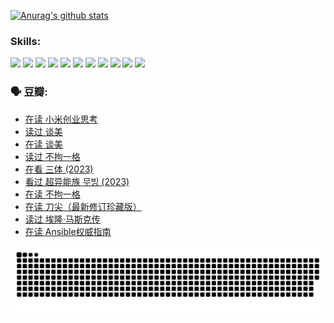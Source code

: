 
[![Anurag's github stats](https://github-readme-stats.vercel.app/api?username=w940853815)](https://github.com/anuraghazra/github-readme-stats)

### Skills:

<code><img height="32" src="https://cdn.jsdelivr.net/npm/simple-icons@v5/icons/python.svg"></code>
<code><img height="32" src="https://cdn.jsdelivr.net/npm/simple-icons@v5/icons/javascript.svg"></code>
<code><img height="32" src="https://cdn.jsdelivr.net/npm/simple-icons@v5/icons/django.svg"></code>
<code><img height="32" src="https://cdn.jsdelivr.net/npm/simple-icons@v5/icons/flask.svg"></code>
<code><img height="32" src="https://cdn.jsdelivr.net/npm/simple-icons@v5/icons/vuetify.svg"></code>
<code><img height="32" src="https://cdn.jsdelivr.net/npm/simple-icons@v5/icons/git.svg"></code>
<code><img height="32" src="https://cdn.jsdelivr.net/npm/simple-icons@v5/icons/docker.svg"></code>
<code><img height="32" src="https://cdn.jsdelivr.net/npm/simple-icons@v5/icons/postgresql.svg"></code>
<code><img height="32" src="https://cdn.jsdelivr.net/npm/simple-icons@v5/icons/elasticsearch.svg"></code>
<code><img height="32" src="https://cdn.jsdelivr.net/npm/simple-icons@v5/icons/macos.svg"></code>
<code><img height="32" src="https://cdn.jsdelivr.net/npm/simple-icons@v5/icons/linux.svg"></code>

### 🗣 豆瓣:

<!-- DOUBAN-ACTIVITIES:START -->
- [在读 小米创业思考](https://www.douban.com/people/136069238/status/4572047905/?_i=12665464)
- [读过 谈美](https://www.douban.com/people/136069238/status/4572047629/?_i=12665464)
- [在读 谈美](https://www.douban.com/people/136069238/status/4560861771/?_i=12665464)
- [读过 不拘一格](https://www.douban.com/people/136069238/status/4560861445/?_i=12665464)
- [在看 三体‎ (2023)](https://www.douban.com/people/136069238/status/4558185093/?_i=12665464)
- [看过 超异能族 무빙‎ (2023)](https://www.douban.com/people/136069238/status/4556824186/?_i=12665464)
- [在读 不拘一格](https://www.douban.com/people/136069238/status/4541712161/?_i=12665464)
- [在读 刀尖（最新修订珍藏版）](https://www.douban.com/people/136069238/status/4541711339/?_i=12665464)
- [读过 埃隆·马斯克传](https://www.douban.com/people/136069238/status/4541710351/?_i=12665464)
- [在读 Ansible权威指南](https://www.douban.com/people/136069238/status/4539151450/?_i=12665464)
<!-- DOUBAN-ACTIVITIES:END -->


![Snake animation](https://raw.githubusercontent.com/w940853815/w940853815/output/github-contribution-grid-snake.svg)

<!--
**w940853815/w940853815** is a ✨ _special_ ✨ repository because its `README.md` (this file) appears on your GitHub profile.

Here are some ideas to get you started:

- 🔭 I’m currently working on ...
- 🌱 I’m currently learning ...
- 👯 I’m looking to collaborate on ...
- 🤔 I’m looking for help with ...
- 💬 Ask me about ...
- 📫 How to reach me: ...
- 😄 Pronouns: ...
- ⚡ Fun fact: ...
-->
